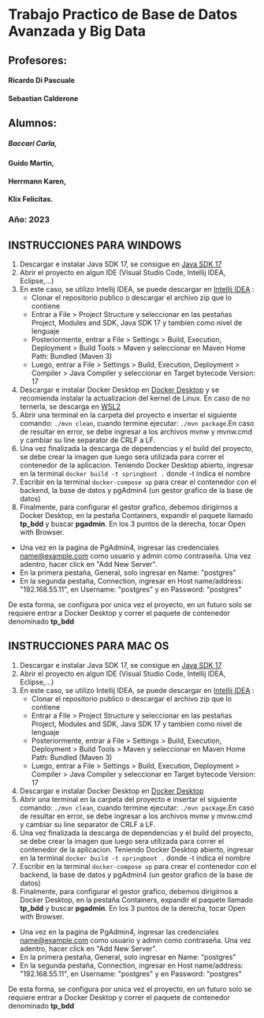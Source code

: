 # Trabajo Practico de Base de Datos Avanzada y Big Data
## Profesores:
#### Ricardo Di Pascuale
#### Sebastian Calderone
## Alumnos:
##### Baccari Carla,
####  Guido Martin,
####  Herrmann Karen,
####  Klix Felicitas.
### Año: 2023

## INSTRUCCIONES PARA WINDOWS
1. Descargar e instalar Java SDK 17, se consigue en [Java SDK 17](https://www.oracle.com/java/technologies/javase/jdk17-archive-downloads.html)
2. Abrir el proyecto en algun IDE (Visual Studio Code, Intellij IDEA, Eclipse,...)
3. En este caso, se utilizo Intellij IDEA, se puede descargar en [Intellij IDEA](https://www.jetbrains.com/idea/download/#section=windows) :
   - Clonar el repositorio publico o descargar el archivo zip que lo contiene
   - Entrar a File > Project Structure y seleccionar en las pestañas Project, Modules and SDK, Java SDK 17 y tambien como nivel de lenguaje
   - Posteriormente, entrar a File > Settings > Build, Execution, Deployment > Build Tools > Maven y seleccionar en Maven Home Path: Bundled (Maven 3)
   - Luego, entrar a File > Settings > Build, Execution, Deployment > Compiler > Java Compiler y seleccionar en Target bytecode Version: 17
4. Descargar e instalar Docker Desktop en [Docker Desktop](https://docs.docker.com/desktop/install/windows-install/) y se recomienda instalar la actualizacion del kernel de Linux. En caso de no ternerla, se descarga en [WSL2](https://wslstorestorage.blob.core.windows.net/wslblob/wsl_update_x64.msi)
5. Abrir una terminal en la carpeta del proyecto e insertar el siguiente comando: `./mvn clean`, cuando termine ejecutar: `./mvn package`.En caso de resultar en error, se debe ingresar a los archivos mvnw y mvnw.cmd y cambiar su line separator de CRLF a LF.
6. Una vez finalizada la descarga de dependencias y el build del proyecto, se debe crear la imagen que luego sera utilizada para correr el contenedor de la aplicacion. Teniendo Docker Desktop abierto, ingresar en la terminal `docker build -t springboot .` donde -t indica el nombre
7. Escribir en la terminal `docker-compose up` para crear el contenedor con el backend, la base de datos y pgAdmin4 (un gestor grafico de la base de datos)
8. Finalmente, para configurar el gestor grafico, debemos dirigirnos a Docker Desktop, en la pestaña Containers, expandir el paquete llamado __tp_bdd__  y buscar __pgadmin__. En los 3 puntos de la derecha, tocar Open with Browser.
- Una vez en la pagina de PgAdmin4, ingresar las credenciales name@example.com como usuario y admin como contraseña. Una vez adentro, hacer click en "Add New Server".
- En la primera pestaña, General, solo ingresar en Name: "postgres"
- En la segunda pestaña, Connection, ingresar en Host name/address: "192.168.55.11", en Username: "postgres" y en Password: "postgres"

De esta forma, se configura por unica vez el proyecto, en un futuro solo se requiere entrar a Docker Desktop y correr el paquete de contenedor denominado __tp_bdd__

## INSTRUCCIONES PARA MAC OS
1. Descargar e instalar Java SDK 17, se consigue en [Java SDK 17](https://www.oracle.com/java/technologies/javase/jdk17-archive-downloads.html)
2. Abrir el proyecto en algun IDE (Visual Studio Code, Intellij IDEA, Eclipse,...)
3. En este caso, se utilizo Intellij IDEA, se puede descargar en [Intellij IDEA](https://www.jetbrains.com/idea/download/#section=windows) :
   - Clonar el repositorio publico o descargar el archivo zip que lo contiene
   - Entrar a File > Project Structure y seleccionar en las pestañas Project, Modules and SDK, Java SDK 17 y tambien como nivel de lenguaje
   - Posteriormente, entrar a File > Settings > Build, Execution, Deployment > Build Tools > Maven y seleccionar en Maven Home Path: Bundled (Maven 3)
   - Luego, entrar a File > Settings > Build, Execution, Deployment > Compiler > Java Compiler y seleccionar en Target bytecode Version: 17
4. Descargar e instalar Docker Desktop en [Docker Desktop](https://docs.docker.com/desktop/install/mac-install/)
5. Abrir una terminal en la carpeta del proyecto e insertar el siguiente comando: `./mvn clean`, cuando termine ejecutar: `./mvn package`.En caso de resultar en error, se debe ingresar a los archivos mvnw y mvnw.cmd y cambiar su line separator de CRLF a LF.
6. Una vez finalizada la descarga de dependencias y el build del proyecto, se debe crear la imagen que luego sera utilizada para correr el contenedor de la aplicacion. Teniendo Docker Desktop abierto, ingresar en la terminal `docker build -t springboot .` donde -t indica el nombre
7. Escribir en la terminal `docker-compose up` para crear el contenedor con el backend, la base de datos y pgAdmin4 (un gestor grafico de la base de datos)
8. Finalmente, para configurar el gestor grafico, debemos dirigirnos a Docker Desktop, en la pestaña Containers, expandir el paquete llamado __tp_bdd__  y buscar __pgadmin__. En los 3 puntos de la derecha, tocar Open with Browser.
- Una vez en la pagina de PgAdmin4, ingresar las credenciales name@example.com como usuario y admin como contraseña. Una vez adentro, hacer click en "Add New Server".
- En la primera pestaña, General, solo ingresar en Name: "postgres"
- En la segunda pestaña, Connection, ingresar en Host name/address: "192.168.55.11", en Username: "postgres" y en Password: "postgres"

De esta forma, se configura por unica vez el proyecto, en un futuro solo se requiere entrar a Docker Desktop y correr el paquete de contenedor denominado __tp_bdd__
